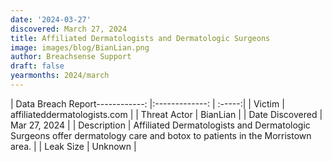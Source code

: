 ```yaml
---
date: '2024-03-27'
discovered: March 27, 2024
title: Affiliated Dermatologists and Dermatologic Surgeons
image: images/blog/BianLian.png
author: Breachsense Support
draft: false
yearmonths: 2024/march
---
```


| Data Breach Report------------:     |:-------------:    | :-----:|
| Victim      | affiliateddermatologists.com      | 
| Threat Actor      | BianLian      | 
| Date Discovered      | Mar 27, 2024      | 
| Description      | Affiliated Dermatologists and Dermatologic Surgeons offer dermatology care and botox to patients in the Morristown area.      | 
| Leak Size      | Unknown      | 

